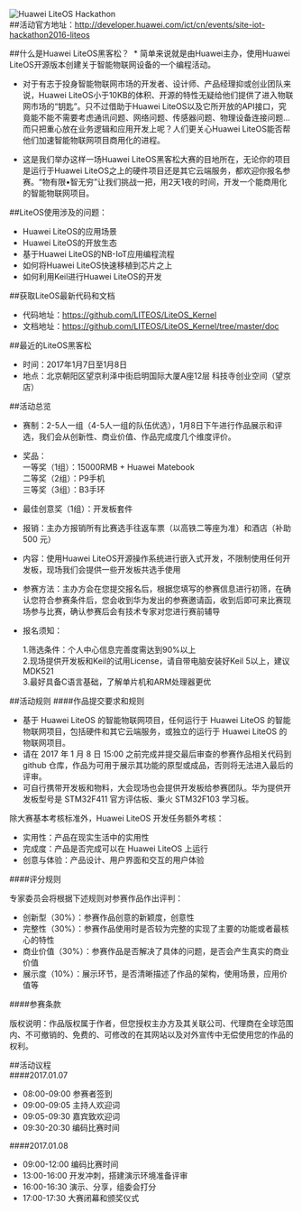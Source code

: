 ![Huawei LiteOS Hackathon](http://developer.huawei.com/ict/sites/default/files/dc_image/900x440_001.png)  
##活动官方地址：http://developer.huawei.com/ict/cn/events/site-iot-hackathon2016-liteos

##什么是Huawei LiteOS黑客松？
  * 简单来说就是由Huawei主办，使用Huawei LiteOS开源版本创建关于智能物联网设备的一个编程活动。
     
  * 对于有志于投身智能物联网市场的开发者、设计师、产品经理抑或创业团队来说，Huawei LiteOS小于10KB的体积、开源的特性无疑给他们提供了进入物联网市场的“钥匙”。只不过借助于Huawei LiteOS以及它所开放的API接口，究竟能不能不需要考虑通讯问题、网络问题、传感器问题、物理设备连接问题…而只把重心放在业务逻辑和应用开发上呢？人们更关心Huawei LiteOS能否帮他们加速智能物联网项目商用化的进程。
      
  * 这是我们举办这样一场Huawei LiteOS黑客松大赛的目地所在，无论你的项目是运行于Huawei LiteOS之上的硬件项目还是其它云端服务，都欢迎你报名参赛。“物有限•智无穷”让我们挑战一把，用2天1夜的时间，开发一个能商用化的智能物联网项目。

##LiteOS使用涉及的问题：
* Huawei LiteOS的应用场景
* Huawei LiteOS的开放生态
* 基于Huawei LiteOS的NB-IoT应用编程流程
* 如何将Huawei LiteOS快速移植到芯片之上
* 如何利用Keil进行Huawei LiteOS的开发

##获取LiteOS最新代码和文档    
* 代码地址：https://github.com/LITEOS/LiteOS_Kernel
* 文档地址：https://github.com/LITEOS/LiteOS_Kernel/tree/master/doc

##最近的LiteOS黑客松
* 时间：2017年1月7日至1月8日
* 地点：北京朝阳区望京利泽中街启明国际大厦A座12层 科技寺创业空间（望京店）

##活动总览
* 赛制：2-5人一组（4-5人一组的队伍优选），1月8日下午进行作品展示和评选，我们会从创新性、商业价值、作品完成度几个维度评价。

* 奖品：  
  一等奖（1组）：15000RMB + Huawei Matebook     
  二等奖（2组）：P9手机       
  三等奖（3组）：B3手环

* 最佳创意奖（1组）：开发板套件

* 报销：主办方报销所有比赛选手往返车票（以高铁二等座为准）和酒店（补助 500 元）

* 内容：使用Huawei LiteOS开源操作系统进行嵌入式开发，不限制使用任何开发板，现场我们会提供一些开发板共选手使用

* 参赛方法：主办方会在您提交报名后，根据您填写的参赛信息进行初筛，在确认您符合参赛条件后，您会收到华为发出的参赛邀请函，收到后即可来比赛现场参与比赛，确认参赛后会有技术专家对您进行赛前辅导

* 报名须知：

  1.筛选条件：个人中心信息完善度需达到90%以上  
  2.现场提供开发板和Keil的试用License，请自带电脑安装好Keil 5以上，建议MDK521  
  3.最好具备C语言基础，了解单片机和ARM处理器更优

##活动规则
####作品提交要求和规则       
* 基于 Huawei LiteOS 的智能物联网项目，任何运行于 Huawei LiteOS 的智能物联网项目，包括硬件和其它云端服务，或独立的运行于 Huawei LiteOS 的物联网项目。       
* 请在 2017 年 1 月 8 日 15:00 之前完成并提交最后审查的参赛作品相关代码到 github 仓库，作品为可用于展示其功能的原型或成品，否则将无法进入最后的评审。            
* 可自行携带开发板和物料，大会现场也会提供开发板给参赛团队。华为提供开发板型号是 STM32F411 官方评估板、秉火 STM32F103 学习板。

除大赛基本考核标准外，Huawei LiteOS 开发任务额外考核：

* 实用性：产品在现实生活中的实用性
* 完成度：产品是否完成可以在 Huawei LiteOS 上运行
* 创意与体验：产品设计、用户界面和交互的用户体验

####评分规则

专家委员会将根据下述规则对参赛作品作出评判：

* 创新型（30%）：参赛作品创意的新颖度，创意性
* 完整性（30%）：参赛作品使用时是否较为完整的实现了主要的功能或者最核心的特性
* 商业价值（30%）：参赛作品是否解决了具体的问题，是否会产生真实的商业价值
* 展示度（10%）：展示环节，是否清晰描述了作品的架构，使用场景，应用价值等

####参赛条款

版权说明：作品版权属于作者，但您授权主办方及其关联公司、代理商在全球范围内、不可撤销的、免费的、可修改的在其网站以及对外宣传中无偿使用您的作品的权利。

##活动议程  
####2017.01.07      
* 08:00-09:00	 参赛者签到     
* 09:00-09:05	主持人欢迎词        
* 09:05-09:30	嘉宾致欢迎词        
* 09:30-20:30	编码比赛时间

####2017.01.08      
* 09:00-12:00	编码比赛时间        
* 13:00-16:00	开发冲刺，搭建演示环境准备评审      
* 16:00-16:30	演示、分享，组委会打分      
* 17:00-17:30	大赛闭幕和颁奖仪式
